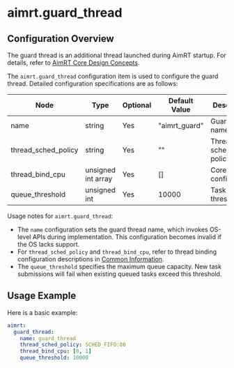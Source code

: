 

# aimrt.guard_thread

## Configuration Overview

The guard thread is an additional thread launched during AimRT startup. For details, refer to [AimRT Core Design Concepts](../concepts/core_design.md).

The `aimrt.guard_thread` configuration item is used to configure the guard thread. Detailed configuration specifications are as follows:

| Node                | Type          | Optional | Default Value | Description |
| ----                | ----          | ----     | ----          | ----        |
| name                | string        | Yes      | "aimrt_guard" | Guard thread name |
| thread_sched_policy | string        | Yes      | ""            | Thread scheduling policy |
| thread_bind_cpu     | unsigned int array | Yes | []       | Core binding configuration |
| queue_threshold     | unsigned int  | Yes      | 10000         | Task queue threshold |

Usage notes for `aimrt.guard_thread`:
- The `name` configuration sets the guard thread name, which invokes OS-level APIs during implementation. This configuration becomes invalid if the OS lacks support.
- For `thread_sched_policy` and `thread_bind_cpu`, refer to thread binding configuration descriptions in [Common Information](./common.md).
- The `queue_threshold` specifies the maximum queue capacity. New task submissions will fail when existing queued tasks exceed this threshold.

## Usage Example

Here is a basic example:
```yaml
aimrt:
  guard_thread:
    name: guard_thread
    thread_sched_policy: SCHED_FIFO:80
    thread_bind_cpu: [0, 1]
    queue_threshold: 10000
```